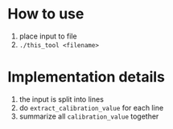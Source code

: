 # How to use

1. place input to file
2. `./this_tool <filename>`



# Implementation details

1. the input is split into lines
2. do `extract_calibration_value` for each line
3. summarize all `calibration_value` together